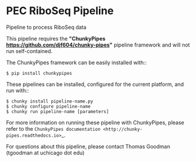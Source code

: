 # PEC RiboSeq Pipeline

Pipeline to process RiboSeq data


This pipeline requires the __"ChunkyPipes <https://github.com/djf604/chunky-pipes>"__ pipeline framework and will not run self-contained.

The ChunkyPipes framework can be easily installed with::

    $ pip install chunkypipes
    
 These pipelines can be installed, configured for the current platform, and run with::
    
    $ chunky install pipeline-name.py
    $ chunky configure pipeline-name
    $ chunky run pipeline-name [parameters]
               
 For more information on running these pipeline with ChunkyPipes, please refer to the
 `ChunkyPipes documentation <http://chunky-pipes.readthedocs.io>`_.
                
For questions about this pipeline, please contact Thomas Goodman (tgoodman at uchicago dot edu)
